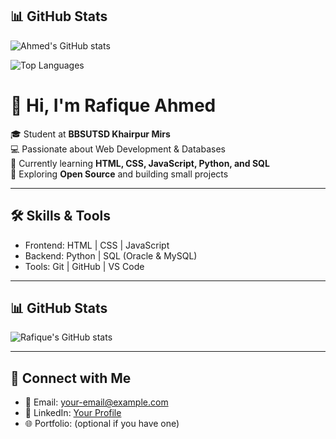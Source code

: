 ## 📊 GitHub Stats

![Ahmed's GitHub stats](https://github-readme-stats.vercel.app/api?username=Ahmed0301&show_icons=true&theme=tokyonight=v)

![Top Languages](https://github-readme-stats.vercel.app/api/top-langs/?username=Ahmed0301&layout=compact&theme=tokyonight=v)


# 👋 Hi, I'm Rafique Ahmed  

🎓 Student at **BBSUTSD Khairpur Mirs**  
💻 Passionate about Web Development & Databases  
🌱 Currently learning **HTML, CSS, JavaScript, Python, and SQL**  
🚀 Exploring **Open Source** and building small projects  

---

## 🛠️ Skills & Tools  
- Frontend: HTML | CSS | JavaScript  
- Backend: Python | SQL (Oracle & MySQL)  
- Tools: Git | GitHub | VS Code  

---

## 📊 GitHub Stats  
![Rafique's GitHub stats](https://github-readme-stats.vercel.app/api?username=YOUR-USERNAME&show_icons=true&theme=tokyonight)  

---

## 🔗 Connect with Me  
- 📧 Email: your-email@example.com  
- 💼 LinkedIn: [Your Profile](https://linkedin.com/in/your-profile)  
- 🌐 Portfolio: (optional if you have one)  


